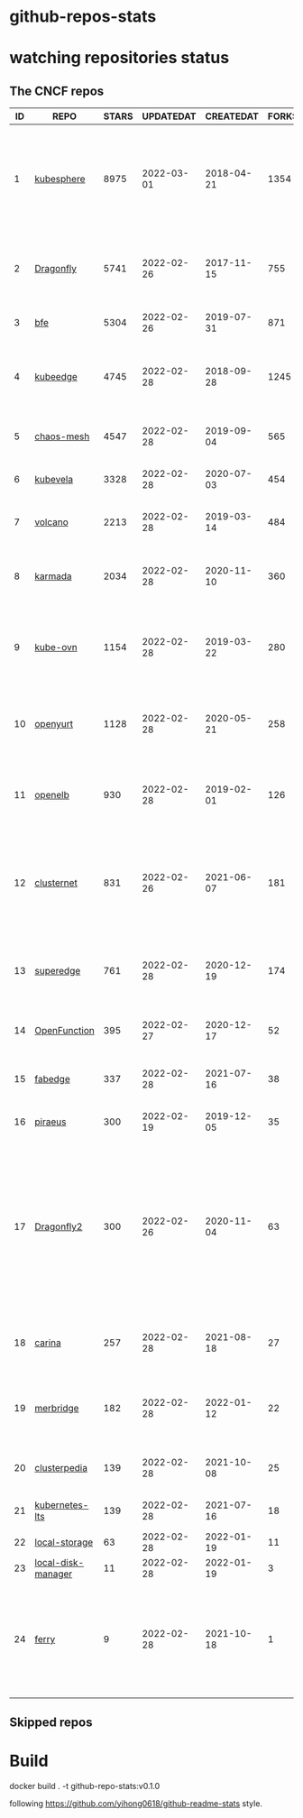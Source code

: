 # github-repos-stats

# watching repositories status
<!--START_SECTION:github_repos-->
## The CNCF repos
| ID |                                  REPO                                  | STARS | UPDATEDAT  | CREATEDAT  | FORKSCOUNT |                                                                                     DESCRIPTIONS                                                                                     |
|----|------------------------------------------------------------------------|-------|------------|------------|------------|--------------------------------------------------------------------------------------------------------------------------------------------------------------------------------------|
|  1 | [kubesphere](https://github.com/kubesphere/kubesphere)                 |  8975 | 2022-03-01 | 2018-04-21 |       1354 | The container platform tailored for Kubernetes multi-cloud, datacenter, and edge management ⎈ 🖥 ☁️                                                                                   |
|  2 | [Dragonfly](https://github.com/dragonflyoss/Dragonfly)                 |  5741 | 2022-02-26 | 2017-11-15 |        755 | Dragonfly is an intelligent P2P based image and file distribution system.                                                                                                            |
|  3 | [bfe](https://github.com/bfenetworks/bfe)                              |  5304 | 2022-02-26 | 2019-07-31 |        871 | A modern layer 7 load balancer from baidu                                                                                                                                            |
|  4 | [kubeedge](https://github.com/kubeedge/kubeedge)                       |  4745 | 2022-02-28 | 2018-09-28 |       1245 | Kubernetes Native Edge Computing Framework (project under CNCF)                                                                                                                      |
|  5 | [chaos-mesh](https://github.com/chaos-mesh/chaos-mesh)                 |  4547 | 2022-02-28 | 2019-09-04 |        565 | A Chaos Engineering Platform for Kubernetes.                                                                                                                                         |
|  6 | [kubevela](https://github.com/oam-dev/kubevela)                        |  3328 | 2022-02-28 | 2020-07-03 |        454 | The Modern Application Platform.                                                                                                                                                     |
|  7 | [volcano](https://github.com/volcano-sh/volcano)                       |  2213 | 2022-02-28 | 2019-03-14 |        484 | A Cloud Native Batch System (Project under CNCF)                                                                                                                                     |
|  8 | [karmada](https://github.com/karmada-io/karmada)                       |  2034 | 2022-02-28 | 2020-11-10 |        360 | Open, Multi-Cloud, Multi-Cluster Kubernetes Orchestration                                                                                                                            |
|  9 | [kube-ovn](https://github.com/kubeovn/kube-ovn)                        |  1154 | 2022-02-28 | 2019-03-22 |        280 | A Kubernetes Network Fabric for Enterprises that is Rich in Functions and Easy in Operations                                                                                         |
| 10 | [openyurt](https://github.com/openyurtio/openyurt)                     |  1128 | 2022-02-28 | 2020-05-21 |        258 | OpenYurt - Extending your native Kubernetes to edge(project under CNCF)                                                                                                              |
| 11 | [openelb](https://github.com/openelb/openelb)                          |   930 | 2022-02-28 | 2019-02-01 |        126 | Load Balancer Implementation for Kubernetes in Bare-Metal, Edge, and Virtualization                                                                                                  |
| 12 | [clusternet](https://github.com/clusternet/clusternet)                 |   831 | 2022-02-26 | 2021-06-07 |        181 | Managing your Kubernetes clusters (including public, private, edge, etc) as easily as visiting the Internet ⎈                                                                        |
| 13 | [superedge](https://github.com/superedge/superedge)                    |   761 | 2022-02-28 | 2020-12-19 |        174 | An edge-native container management system for edge computing                                                                                                                        |
| 14 | [OpenFunction](https://github.com/OpenFunction/OpenFunction)           |   395 | 2022-02-27 | 2020-12-17 |         52 | Cloud Native Function-as-a-Service Platform                                                                                                                                          |
| 15 | [fabedge](https://github.com/FabEdge/fabedge)                          |   337 | 2022-02-28 | 2021-07-16 |         38 | Secure Edge Networking Solution Based On Kubernetes                                                                                                                                  |
| 16 | [piraeus](https://github.com/piraeusdatastore/piraeus)                 |   300 | 2022-02-19 | 2019-12-05 |         35 | High Available Datastore for Kubernetes                                                                                                                                              |
| 17 | [Dragonfly2](https://github.com/dragonflyoss/Dragonfly2)               |   300 | 2022-02-26 | 2020-11-04 |         63 | Dragonfly is an intelligent P2P based image and file distribution system, it also provides a variety of enterprise-level (efficiency, stability, safety, low-cost) product features. |
| 18 | [carina](https://github.com/carina-io/carina)                          |   257 | 2022-02-28 | 2021-08-18 |         27 | Carina: an high performance and ops-free local storage for kubernetes                                                                                                                |
| 19 | [merbridge](https://github.com/merbridge/merbridge)                    |   182 | 2022-02-28 | 2022-01-12 |         22 | Use eBPF to speed up your Service Mesh like crossing an Einstein-Rosen Bridge.                                                                                                       |
| 20 | [clusterpedia](https://github.com/clusterpedia-io/clusterpedia)        |   139 | 2022-02-28 | 2021-10-08 |         25 | The Encyclopedia of Kubernetes clusters                                                                                                                                              |
| 21 | [kubernetes-lts](https://github.com/klts-io/kubernetes-lts)            |   139 | 2022-02-28 | 2021-07-16 |         18 | Kubernetes LTS(long term support)                                                                                                                                                    |
| 22 | [local-storage](https://github.com/hwameistor/local-storage)           |    63 | 2022-02-28 | 2022-01-19 |         11 | local-storage                                                                                                                                                                        |
| 23 | [local-disk-manager](https://github.com/hwameistor/local-disk-manager) |    11 | 2022-02-28 | 2022-01-19 |          3 | local-disk-manager                                                                                                                                                                   |
| 24 | [ferry](https://github.com/ferry-proxy/ferry)                          |     9 | 2022-02-28 | 2021-10-18 |          1 | Ferry is a multi-cluster communication component of Kubernetes that supports mapping services from one cluster to another.                                                           |



## Skipped repos
<!--END_SECTION:github_repos-->

# Build

docker build . -t github-repo-stats:v0.1.0

following https://github.com/yihong0618/github-readme-stats style.
